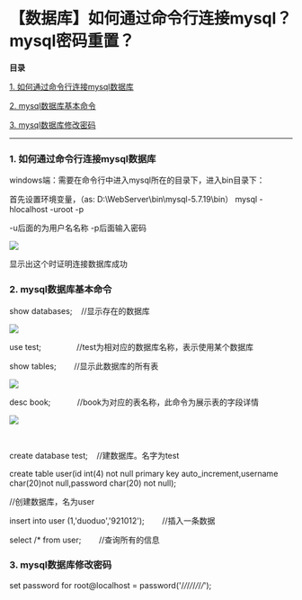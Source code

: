 # 【数据库】如何通过命令行连接mysql？mysql密码重置？


**目录**

[1. 如何通过命令行连接mysql数据库](#1.%20%E5%A6%82%E4%BD%95%E9%80%9A%E8%BF%87%E5%91%BD%E4%BB%A4%E8%A1%8C%E8%BF%9E%E6%8E%A5mysql%E6%95%B0%E6%8D%AE%E5%BA%93)

[2. mysql数据库基本命令](#2.%20mysql%E6%95%B0%E6%8D%AE%E5%BA%93%E5%9F%BA%E6%9C%AC%E5%91%BD%E4%BB%A4)

[3. mysql数据库修改密码](#3.%20mysql%E6%95%B0%E6%8D%AE%E5%BA%93%E4%BF%AE%E6%94%B9%E5%AF%86%E7%A0%81)

----

### 1. 如何通过命令行连接mysql数据库

windows端：需要在命令行中进入mysql所在的目录下，进入bin目录下：

首先设置环境变量，（as: D:\WebServer\bin\mysql-5.7.19\bin）
mysql -hlocalhost -uroot -p

-u后面的为用户名名称 -p后面输入密码

![](https://img-blog.csdn.net/20180605142258488?watermark/2/text/aHR0cHM6Ly9ibG9nLmNzZG4ubmV0L3FxXzMzNDE0NTA2/font/5a6L5L2T/fontsize/400/fill/I0JBQkFCMA==/dissolve/70)

显示出这个时证明连接数据库成功

### 2. mysql数据库基本命令

show databases;    //显示存在的数据库

![](https://img-blog.csdn.net/20180605142758920?watermark/2/text/aHR0cHM6Ly9ibG9nLmNzZG4ubmV0L3FxXzMzNDE0NTA2/font/5a6L5L2T/fontsize/400/fill/I0JBQkFCMA==/dissolve/70)

use test;                //test为相对应的数据库名称，表示使用某个数据库

show tables;        //显示此数据库的所有表

![](https://img-blog.csdn.net/20180605142819384?watermark/2/text/aHR0cHM6Ly9ibG9nLmNzZG4ubmV0L3FxXzMzNDE0NTA2/font/5a6L5L2T/fontsize/400/fill/I0JBQkFCMA==/dissolve/70)
 
desc book;            //book为对应的表名称，此命令为展示表的字段详情

![](https://img-blog.csdn.net/20180605142831704?watermark/2/text/aHR0cHM6Ly9ibG9nLmNzZG4ubmV0L3FxXzMzNDE0NTA2/font/5a6L5L2T/fontsize/400/fill/I0JBQkFCMA==/dissolve/70)

 

create database test;    //建数据库。名字为test
 
create table user(id int(4) not null primary key auto_increment,username char(20)not null,password char(20) not null);

//创建数据库，名为user
 
insert into user (1,'duoduo','921012');        //插入一条数据

select /* from user;        //查询所有的信息

### 3. mysql数据库修改密码

set password for root@localhost = password('/*/*/*/*/*/*/*/*');
